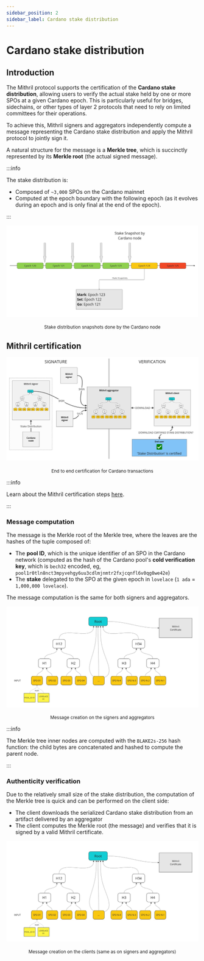 ```yaml
---
sidebar_position: 2
sidebar_label: Cardano stake distribution
---
```


# Cardano stake distribution

## Introduction

The Mithril protocol supports the certification of the **Cardano stake distribution**, allowing users to verify the actual stake held by one or more SPOs at a given Cardano epoch. This is particularly useful for bridges, sidechains, or other types of layer 2 protocols that need to rely on limited committees for their operations.

To achieve this, Mithril signers and aggregators independently compute a message representing the Cardano stake distribution and apply the Mithril protocol to jointly sign it.

A natural structure for the message is a **Merkle tree**, which is succinctly represented by its **Merkle root** (the actual signed message).

:::info

The stake distribution is:

- Composed of `~3,000` SPOs on the Cardano mainnet
- Computed at the epoch boundary with the following epoch (as it evolves during an epoch and is only final at the end of the epoch).

:::

[![Design of the certification of the Cardano stake distribution](./images/stake-distribution/cardano-snapshots.jpg)](./images/stake-distribution/cardano-snapshots.jpg)
<small><center>Stake distribution snapshots done by the Cardano node</center></small>

## Mithril certification

[![Design of the certification of the Cardano stake distribution](./images/stake-distribution/end-to-end-process.jpg)](./images/stake-distribution/end-to-end-process.jpg)
<small><center>End to end certification for Cardano transactions</center></small>

:::info

Learn about the Mithril certification steps [here](./README.mdx).

:::

### Message computation

The message is the Merkle root of the Merkle tree, where the leaves are the hashes of the tuple composed of:

- The **pool ID**, which is the unique identifier of an SPO in the Cardano network (computed as the hash of the Cardano pool's **cold verification key**, which is `bech32` encoded, eg, `pool1r0tln8nct3mpyvehgy6uu3cdlmjnmtr2fxjcqnfl6v0qg0we42e`)
- The **stake** delegated to the SPO at the given epoch in `lovelace` (`1 ada` = `1,000,000 lovelace`).

The message computation is the same for both signers and aggregators.

[![Design of the certification of the Cardano stake distribution](./images/stake-distribution/message.jpg)](./images/stake-distribution/message.jpg)
<small><center>Message creation on the signers and aggregators</center></small>

:::info

The Merkle tree inner nodes are computed with the `BLAKE2s-256` hash function: the child bytes are concatenated and hashed to compute the parent node.

:::

### Authenticity verification

Due to the relatively small size of the stake distribution, the computation of the Merkle tree is quick and can be performed on the client side:

- The client downloads the serialized Cardano stake distribution from an artifact delivered by an aggregator
- The client computes the Merkle root (the message) and verifies that it is signed by a valid Mithril certificate.

[![Design of the certification of the Cardano stake distribution](./images/stake-distribution/message.jpg)](./images/stake-distribution/message.jpg)
<small><center>Message creation on the clients (same as on signers and aggregators)</center></small>
